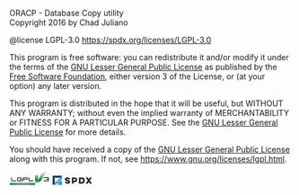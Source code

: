 ORACP - Database Copy utility  
Copyright 2016 by Chad Juliano

@license LGPL-3.0 <https://spdx.org/licenses/LGPL-3.0>

This program is free software: you can redistribute it and/or modify
it under the terms of the [GNU Lesser General Public License][LGPL-3.0] as published by
the [Free Software Foundation][FSF], either version 3 of the License, or
(at your option) any later version.

This program is distributed in the hope that it will be useful,
but WITHOUT ANY WARRANTY; without even the implied warranty of
MERCHANTABILITY or FITNESS FOR A PARTICULAR PURPOSE.  See the
[GNU Lesser General Public License][LGPL-3.0] for more details.

You should have received a copy of the [GNU Lesser General Public License][LGPL-3.0]
along with this program.  If not, see <https://www.gnu.org/licenses/lgpl.html>.

[LGPL-3.0]: <https://spdx.org/licenses/LGPL-3.0>
[FSF]: <http://www.fsf.org/>

![](images/lgplv3b-72.png "LGPL-3.0")
![](images/spdx-72.png "SPDX")